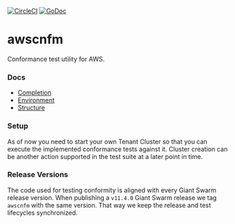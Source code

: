[![CircleCI](https://circleci.com/gh/giantswarm/awscnfm.svg?style=shield)](https://circleci.com/gh/giantswarm/awscnfm)
[![GoDoc](https://godoc.org/github.com/giantswarm/awscnfm?status.svg)](https://pkg.go.dev/github.com/giantswarm/awscnfm?tab=overview)

# awscnfm

Conformance test utility for AWS.



### Docs

* [Completion](/docs/completion.md)
* [Environment](/docs/environment.md)
* [Structure](/docs/structure.md)



### Setup

As of now you need to start your own Tenant Cluster so that you can execute the
implemented conformance tests against it. Cluster creation can be another action
supported in the test suite at a later point in time.



### Release Versions

The code used for testing conformity is aligned with every Giant Swarm release
version. When publishing a `v11.4.0` Giant Swarm release we tag `awscnfm` with
the same version. That way we keep the release and test lifecycles synchronized.
